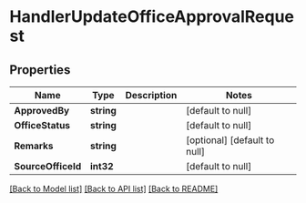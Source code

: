 # HandlerUpdateOfficeApprovalRequest

## Properties
Name | Type | Description | Notes
------------ | ------------- | ------------- | -------------
**ApprovedBy** | **string** |  | [default to null]
**OfficeStatus** | **string** |  | [default to null]
**Remarks** | **string** |  | [optional] [default to null]
**SourceOfficeId** | **int32** |  | [default to null]

[[Back to Model list]](../README.md#documentation-for-models) [[Back to API list]](../README.md#documentation-for-api-endpoints) [[Back to README]](../README.md)


